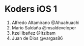 # Koders iOS 1

1. Alfredo Altamirano @Ahuahuachi
2. Mario Saldaña @msaldeveloper
3. Itzel Ibañez @Itzibam
4. Juan de Dios @vargas86
